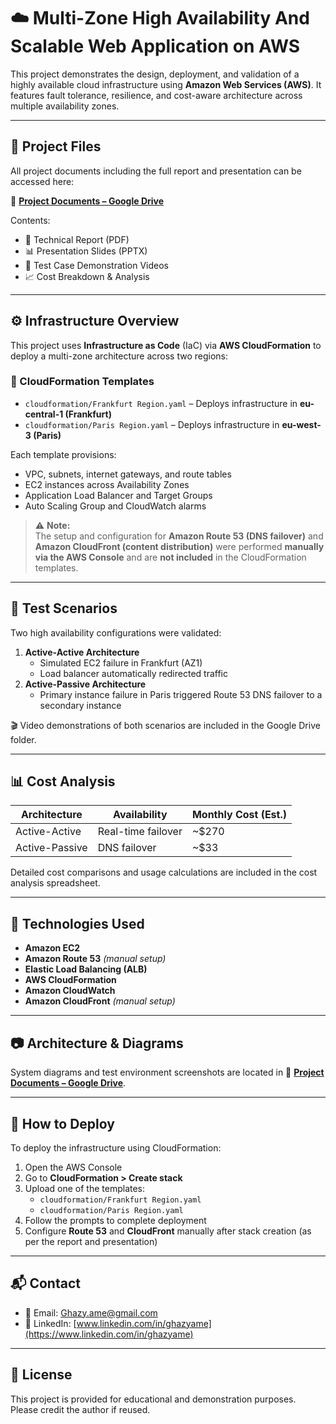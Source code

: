 # ☁️ Multi-Zone High Availability And Scalable Web Application on AWS

This project demonstrates the design, deployment, and validation of a highly available cloud infrastructure using **Amazon Web Services (AWS)**. It features fault tolerance, resilience, and cost-aware architecture across multiple availability zones.

---

## 📁 Project Files

All project documents including the full report and presentation can be accessed here:

📂 **[Project Documents – Google Drive](https://drive.google.com/drive/folders/1s4RSTehuofoVeQBZXWMzj24U16M1cu-F?usp=drive_link)**

Contents:
- 📝 Technical Report (PDF)
- 📊 Presentation Slides (PPTX)
- 🎥 Test Case Demonstration Videos
- 📈 Cost Breakdown & Analysis

---

## ⚙️ Infrastructure Overview

This project uses **Infrastructure as Code** (IaC) via **AWS CloudFormation** to deploy a multi-zone architecture across two regions:

### 📂 CloudFormation Templates
- `cloudformation/Frankfurt Region.yaml` – Deploys infrastructure in **eu-central-1 (Frankfurt)**
- `cloudformation/Paris Region.yaml` – Deploys infrastructure in **eu-west-3 (Paris)**

Each template provisions:
- VPC, subnets, internet gateways, and route tables
- EC2 instances across Availability Zones
- Application Load Balancer and Target Groups
- Auto Scaling Group and CloudWatch alarms

> ⚠️ **Note:**  
> The setup and configuration for **Amazon Route 53 (DNS failover)** and **Amazon CloudFront (content distribution)** were performed **manually via the AWS Console** and are **not included** in the CloudFormation templates.

---

## 🧪 Test Scenarios

Two high availability configurations were validated:

1. **Active-Active Architecture**
   - Simulated EC2 failure in Frankfurt (AZ1)
   - Load balancer automatically redirected traffic
2. **Active-Passive Architecture**
   - Primary instance failure in Paris triggered Route 53 DNS failover to a secondary instance

🎬 Video demonstrations of both scenarios are included in the Google Drive folder.

---

## 📊 Cost Analysis

| Architecture     | Availability        | Monthly Cost (Est.) |
|------------------|---------------------|----------------------|
| Active-Active    | Real-time failover  | ~$270                |
| Active-Passive   | DNS failover        | ~$33                 |

Detailed cost comparisons and usage calculations are included in the cost analysis spreadsheet.

---

## 🧰 Technologies Used

- **Amazon EC2**
- **Amazon Route 53** *(manual setup)*
- **Elastic Load Balancing (ALB)**
- **AWS CloudFormation**
- **Amazon CloudWatch**
- **Amazon CloudFront** *(manual setup)*

---

## 📷 Architecture & Diagrams

System diagrams and test environment screenshots are located in 📂 **[Project Documents – Google Drive](https://drive.google.com/drive/folders/1s4RSTehuofoVeQBZXWMzj24U16M1cu-F?usp=drive_link)**.

---

## 🏁 How to Deploy

To deploy the infrastructure using CloudFormation:

1. Open the AWS Console
2. Go to **CloudFormation > Create stack**
3. Upload one of the templates:
   - `cloudformation/Frankfurt Region.yaml`
   - `cloudformation/Paris Region.yaml`
4. Follow the prompts to complete deployment
5. Configure **Route 53** and **CloudFront** manually after stack creation (as per the report and presentation)

---

## 📬 Contact

- 📧 Email: [Ghazy.ame@gmail.com](mailto:Ghazy.ame@gmail.com)  
- 💼 LinkedIn: [www.linkedin.com/in/ghazyame](https://www.linkedin.com/in/ghazyame)

---

## 📜 License

This project is provided for educational and demonstration purposes. Please credit the author if reused.
